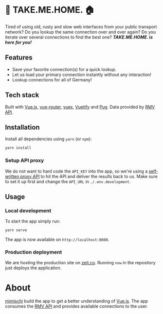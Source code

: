 # 🚄 TAKE.ME.HOME. 🏠

Tired of using old, rusty and slow web interfaces from your public transport network? Do you lookup the same connection over and over again? Do you iterate over several connections to find the best one? **_TAKE.ME.HOME. is here for you!_**

## Features

* Save your favorite connection(s) for a quick lookup.
* Let us load your primary connection instantly without any interaction!
* Lookup connections for all of Germany!

## Tech stack

Built with [Vue.js](https://vuejs.org/), [vue-router](https://router.vuejs.org/en/), [vuex](https://vuex.vuejs.org/en/), [Vuetify](https://vuetifyjs.com/) and [Pug](https://pugjs.org/). Data provided by [RMV API](https://opendata.rmv.de/).

## Installation

Install all dependencies using `yarn` (or `npm`):

```bash
yarn install
```

### Setup API proxy

We do not want to hard code the `API_KEY` into the app, so we're using a
[self-written proxy API](https://github.com/mimischi/proxify) to hit the API and
deliver the results back to us. Make sure to set it up first and change the
`API_URL` in `./.env.development`.

## Usage

### Local development

To start the app simply run:

```bash
yarn serve
```

The app is now available on `http://localhost:8080`.

### Production deployment

We are hosting the production site on [zeit.co](https://zeit.co). Running `now`
in the repository just deploys the application.

# About

[mimischi](https://github.com/mimischi) build the app to get a better
understanding of [Vue.js](https://vuejs.org). The app consumes the [RMV API](https://opendata.rmv.de/) and provides available connections to the user.

